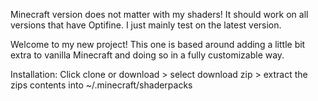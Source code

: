 
Minecraft version does not matter with my shaders! It should work on all versions that have Optifine. 
I just mainly test on the latest version.

Welcome to my new project! This one is based around adding a little bit extra to vanilla Minecraft and
 doing so in a fully customizable way.

Installation: Click clone or download > select download zip > extract the zips contents into ~/.minecraft/shaderpacks